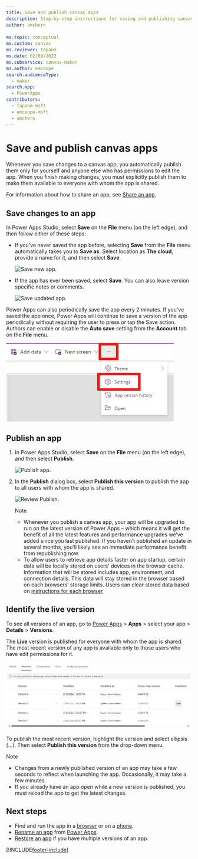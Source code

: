 ```yaml
---
title: Save and publish canvas apps
description: Step-by-step instructions for saving and publishing canvas apps.
author: amchern

ms.topic: conceptual
ms.custom: canvas
ms.reviewer: tapanm
ms.date: 02/09/2022
ms.subservice: canvas-maker
ms.author: emcoope
search.audienceType: 
  - maker
search.app: 
  - PowerApps
contributors:
  - tapanm-msft
  - emcoope-msft
  - amchern
---
```

# Save and publish canvas apps

Whenever you save changes to a canvas app, you automatically publish them only for yourself and anyone else who has permissions to edit the app. When you finish making changes, you must explicitly publish them to make them available to everyone with whom the app is shared.

For information about how to share an app, see [Share an app](share-app.md).

## Save changes to an app

In Power Apps Studio, select **Save** on the **File** menu (on the left edge), and then follow either of these steps:

* If you've never saved the app before, selecting **Save** from the **File** menu automatically takes you to **Save as**. Select location as **The cloud**, provide a name for it, and then select **Save**. <br> 

    ![Save new app.](./media/save-publish-app/save-as.png)
* If the app has ever been saved, select **Save**. You can also leave version specific notes or comments.  

    ![Save updated app.](./media/save-publish-app/save-app.png)

Power Apps can also periodically save the app every 2 minutes. If you've saved the app once, Power Apps will continue to save a version of the app periodically without requiring the user to press or tap the Save action. Authors can enable or disable the **Auto save** setting from the **Account** tab on the **File** menu.

![Auto save setting.](./media/save-publish-app/autosave.png)

## Publish an app

1. In Power Apps Studio, select **Save** on the **File** menu (on the left edge), and then select **Publish**.

    ![Publish app.](./media/save-publish-app/publish-app.png)
2. In the **Publish** dialog box, select **Publish this version** to publish the app to all users with whom the app is shared.

   ![Review Publish.](./media/save-publish-app/publish-review.png)

   > [!NOTE]
   > - Whenever you publish a canvas app, your app will be upgraded to run on the latest version of Power Apps – which means it will get the benefit of all the latest features and performance upgrades we’ve added since you last published. If you haven’t published an update in several months, you’ll likely see an immediate performance benefit from republishing now.
   > - To allow users to retrieve app details faster on app startup, certain data will be locally stored on users' devices in the browser cache. Information that will be stored includes app, environment, and connection details. This data will stay stored in the browser based on each browsers’ storage limits. Users can clear stored data based on [instructions for each browser](/power-platform/power-apps/troubleshooting-startup-issues.md)

## Identify the live version

To see all versions of an app, go to [Power Apps](https://make.powerapps.com?utm_source=padocs&utm_medium=linkinadoc&utm_campaign=referralsfromdoc) > **Apps** > select your app > **Details** > **Versions**.

The **Live** version is published for everyone with whom the app is shared. The most recent version of any app is available only to those users who have edit permissions for it.

![Publish from portal.](./media/save-publish-app/publish-portal.png)

To publish the most recent version, highlight the version and select ellipsis (...). Then select **Publish this version** from the drop-down menu.

> [!NOTE]
> - Changes from a newly published version of an app may take a few seconds to reflect when launching the app. Occasionally, it may take a few minutes.
> - If you already have an app open while a new version is published, you must reload the app to get the latest changes.

## Next steps

* Find and run the app in a [browser](../../user/run-app-browser.md) or on a [phone](../../mobile/run-powerapps-on-mobile.md).
* [Rename an app](set-name-tile.md) from [Power Apps](https://make.powerapps.com?utm_source=padocs&utm_medium=linkinadoc&utm_campaign=referralsfromdoc).
* [Restore an app](restore-an-app.md) if you have multiple versions of an app.

[!INCLUDE[footer-include](../../includes/footer-banner.md)]
